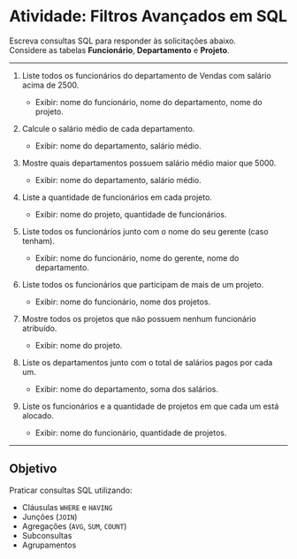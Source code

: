 # Atividade: Filtros Avançados em SQL

Escreva consultas SQL para responder às solicitações abaixo.  
Considere as tabelas **Funcionário**, **Departamento** e **Projeto**.

---

1. Liste todos os funcionários do departamento de Vendas com salário acima de 2500.  
   - Exibir: nome do funcionário, nome do departamento, nome do projeto.

2. Calcule o salário médio de cada departamento.  
   - Exibir: nome do departamento, salário médio.

3. Mostre quais departamentos possuem salário médio maior que 5000.  
   - Exibir: nome do departamento, salário médio.

4. Liste a quantidade de funcionários em cada projeto.  
   - Exibir: nome do projeto, quantidade de funcionários.

5. Liste todos os funcionários junto com o nome do seu gerente (caso tenham).  
   - Exibir: nome do funcionário, nome do gerente, nome do departamento.

6. Liste todos os funcionários que participam de mais de um projeto.  
   - Exibir: nome do funcionário, nome dos projetos.

7. Mostre todos os projetos que não possuem nenhum funcionário atribuído.  
   - Exibir: nome do projeto.

8. Liste os departamentos junto com o total de salários pagos por cada um.  
   - Exibir: nome do departamento, soma dos salários.

9. Liste os funcionários e a quantidade de projetos em que cada um está alocado.  
   - Exibir: nome do funcionário, quantidade de projetos.

---

## Objetivo
Praticar consultas SQL utilizando:
- Cláusulas `WHERE` e `HAVING`
- Junções (`JOIN`)
- Agregações (`AVG`, `SUM`, `COUNT`)
- Subconsultas
- Agrupamentos
